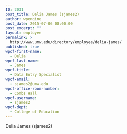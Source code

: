 ```yaml
---
ID: 2031
post_title: Delia James (sjames2)
author: wpengine
post_date: 2015-07-06 08:00:00
post_excerpt: ""
layout: employee
permalink: >
  http://www.umw.edu/directory/employee/delia-james/
published: true
wpcf-first-name:
  - Delia
wpcf-last-name:
  - James
wpcf-title:
  - Data Entry Specialist
wpcf-email:
  - sjames2@umw.edu
wpcf-office-room-number:
  - Combs Hall
wpcf-username:
  - sjames2
wpcf-dept:
  - College of Education
---
```

Delia James (sjames2)